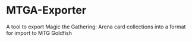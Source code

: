 # MTGA-Exporter
A tool to export Magic the Gathering: Arena card collections into a format for import to MTG Goldfish
